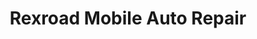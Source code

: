 ---
title: "Rexroad Mobile Auto Repair"
url: /frisco/rexroad-mobile-auto-repair/
shop: car repair
---